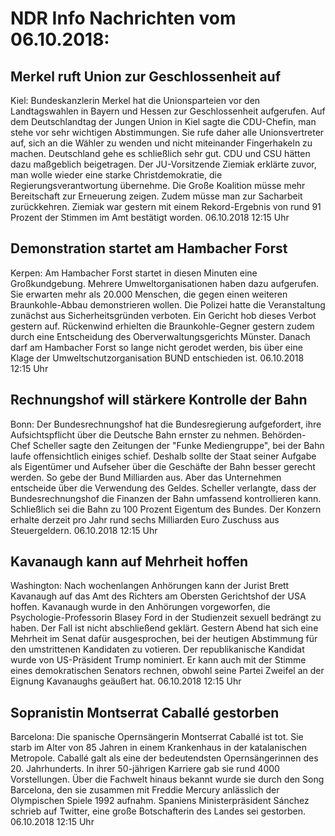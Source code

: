 # NDR Info Nachrichten vom 06.10.2018:


## Merkel ruft Union zur Geschlossenheit auf
Kiel:   Bundeskanzlerin Merkel hat die Unionsparteien vor den Landtagswahlen in Bayern und Hessen zur Geschlossenheit aufgerufen. Auf dem Deutschlandtag der Jungen Union in Kiel sagte die CDU-Chefin, man stehe vor sehr wichtigen Abstimmungen. Sie rufe daher alle Unionsvertreter auf, sich an die Wähler zu wenden und nicht miteinander Fingerhakeln zu machen. Deutschland gehe es schließlich sehr gut. CDU und CSU hätten dazu maßgeblich beigetragen. Der JU-Vorsitzende Ziemiak erklärte zuvor, man wolle wieder eine starke Christdemokratie, die Regierungsverantwortung übernehme. Die Große Koalition müsse mehr Bereitschaft zur Erneuerung zeigen. Zudem müsse man zur Sacharbeit zurückkehren. Ziemiak war gestern mit einem Rekord-Ergebnis von rund 91 Prozent der Stimmen im Amt bestätigt worden. 06.10.2018 12:15 Uhr 

## Demonstration startet am Hambacher Forst
Kerpen: Am Hambacher Forst startet in diesen Minuten eine Großkundgebung. Mehrere Umweltorganisationen haben dazu aufgerufen. Sie erwarten mehr als 20.000 Menschen, die
gegen einen weiteren Braunkohle-Abbau demonstrieren wollen. Die Polizei hatte die Veranstaltung zunächst aus Sicherheitsgründen verboten. Ein Gericht hob dieses Verbot gestern auf. Rückenwind erhielten die Braunkohle-Gegner gestern zudem durch eine Entscheidung des Oberverwaltungsgerichts Münster. Danach darf am Hambacher Forst so lange nicht gerodet werden, bis über eine Klage der Umweltschutzorganisation BUND entschieden ist. 06.10.2018 12:15 Uhr 

## Rechnungshof will stärkere Kontrolle der Bahn
Bonn: Der Bundesrechnungshof hat die Bundesregierung aufgefordert, ihre Aufsichtspflicht über die Deutsche Bahn ernster zu nehmen. Behörden-Chef Scheller sagte den Zeitungen der "Funke Mediengruppe", bei der Bahn laufe offensichtlich einiges schief. Deshalb sollte der Staat seiner Aufgabe als Eigentümer und Aufseher über die Geschäfte der Bahn besser gerecht werden. So gebe der Bund Milliarden aus. Aber das Unternehmen entscheide über die Verwendung des Geldes. Scheller verlangte, dass der Bundesrechnungshof die Finanzen der Bahn umfassend kontrollieren kann. Schließlich sei die Bahn zu 100 Prozent Eigentum des Bundes. Der Konzern erhalte derzeit pro Jahr rund sechs Milliarden Euro Zuschuss aus Steuergeldern. 06.10.2018 12:15 Uhr 

## Kavanaugh kann auf Mehrheit hoffen
Washington: Nach wochenlangen Anhörungen kann der Jurist Brett Kavanaugh auf das Amt des Richters am Obersten Gerichtshof der USA hoffen. Kavanaugh wurde in den Anhörungen vorgeworfen, die Psychologie-Professorin Blasey Ford in der Studienzeit sexuell bedrängt zu haben. Der Fall ist nicht abschließend geklärt. Gestern Abend hat sich eine Mehrheit im Senat dafür ausgesprochen, bei der heutigen Abstimmung für den umstrittenen Kandidaten zu votieren. Der republikanische Kandidat wurde von US-Präsident Trump nominiert. Er kann auch mit der Stimme eines demokratischen Senators rechnen, obwohl seine Partei Zweifel an der Eignung Kavanaughs geäußert hat. 06.10.2018 12:15 Uhr 

## Sopranistin Montserrat Caballé gestorben
Barcelona: Die spanische Opernsängerin Montserrat Caballé ist tot. Sie starb im Alter von 85 Jahren in einem Krankenhaus in der katalanischen Metropole. Caballé galt als eine der bedeutendsten Opernsängerinnen des 20. Jahrhunderts. In ihrer 50-jährigen Karriere gab sie rund 4000 Vorstellungen. Über die Fachwelt hinaus bekannt wurde sie durch den Song Barcelona, den sie zusammen mit Freddie Mercury anlässlich der Olympischen Spiele 1992 aufnahm. Spaniens Ministerpräsident Sánchez schrieb auf Twitter, eine große Botschafterin des Landes sei gestorben. 06.10.2018 12:15 Uhr 
